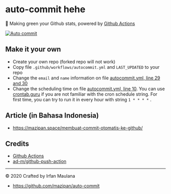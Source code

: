# auto-commit hehe

🌳 Making green your Github stats, powered by [Github Actions](https://github.com/features/actions)

[![Auto commit](https://github.com/mazipan/auto-commit/workflows/Auto%20commit/badge.svg)](https://github.com/mazipan/auto-commit/actions?query=workflow%3A%22Auto+commit%22)

## Make it your own

- Create your own repo (forked repo will not work)
- Copy file `.github/workflows/autocommit.yml` and `LAST_UPDATED` to your repo
- Change the `email` and `name` information on file [autocommit.yml, line 29 and 30](https://github.com/mazipan/auto-commit/blob/master/.github/workflows/autocommit.yml#L29)
- Change the scheduling time on file [autocommit.yml, line 10](https://github.com/mazipan/auto-commit/blob/master/.github/workflows/autocommit.yml#L10). You can use [crontab.guru](https://crontab.guru/) if you are not familiar with the cron schedule string. For first time, you can try to run it in every hour with string `1 * * * *` .

## Article (in Bahasa Indonesia)

- https://mazipan.space/membuat-commit-otomatis-ke-github/

## Credits

- [Github Actions](https://github.com/features/actions)
- [ad-m/github-push-action](https://github.com/ad-m/github-push-action)

---

© 2020 Crafted by Irfan Maulana
- https://github.com/mazipan/auto-commit

